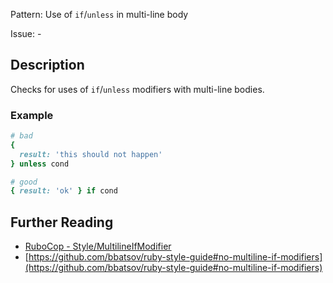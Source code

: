 Pattern: Use of `if`/`unless` in multi-line body

Issue: -

## Description

Checks for uses of `if`/`unless` modifiers with multi-line bodies.

### Example

```ruby
# bad
{
  result: 'this should not happen'
} unless cond

# good
{ result: 'ok' } if cond
```

## Further Reading

* [RuboCop - Style/MultilineIfModifier](https://rubocop.readthedocs.io/en/latest/cops_style/#stylemultilineifmodifier)
* [https://github.com/bbatsov/ruby-style-guide#no-multiline-if-modifiers](https://github.com/bbatsov/ruby-style-guide#no-multiline-if-modifiers)
